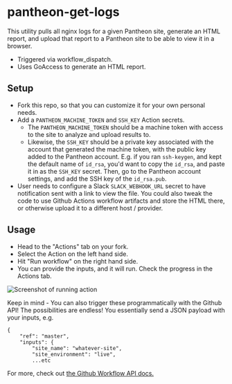# pantheon-get-logs
This utility pulls all nginx logs for a given Pantheon site, generate an HTML report, and upload that report to a Pantheon site to be able to view it in a browser.

- Triggered via workflow_dispatch.
- Uses GoAccess to generate an HTML report.

## Setup
- Fork this repo, so that you can customize it for your own personal needs.
- Add a `PANTHEON_MACHINE_TOKEN` and `SSH_KEY` Action secrets. 
  - The `PANTHEON_MACHINE_TOKEN` should be a machine token with access to the site to analyze and upload results to. 
  - Likewise, the `SSH_KEY` should be a private key associated with the account that generated the machine token, with the public key added to the Pantheon account. E.g. if you ran `ssh-keygen`, and kept the default name of `id_rsa`, you'd want to copy the `id_rsa`, and paste it in as the `SSH_KEY` secret. Then, go to the Pantheon account settings, and add the SSH key of the `id_rsa.pub`.
- User needs to configure a Slack `SLACK_WEBHOOK_URL` secret to have notification sent with a link to view the file. You could also tweak the code to use Github Actions workflow artifacts and store the HTML there, or otherwise upload it to a different host / provider.

## Usage
- Head to the "Actions" tab on your fork.
- Select the Action on the left hand side.
- Hit "Run workflow" on the right hand side.
- You can provide the inputs, and it will run. Check the progress in the Actions tab.

![Screenshot of running action](static/Actions_%C2%B7_FaheyTech_pantheon-get-logs.png)

Keep in mind - You can also trigger these programmatically with the Github API! The possibilities are endless! You essentially send a JSON payload with your inputs, e.g.
```
{
    "ref": "master",
    "inputs": {
        "site_name": "whatever-site",
        "site_environment": "live",
        ...etc
```

For more, check out [the Github Workflow API docs.](https://docs.github.com/en/rest/actions/workflows#create-a-workflow-dispatch-event)


